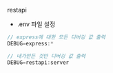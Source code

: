 restapi


- .env 파일 설정 
```javascript
// express에 대한 모든 디버깅 값 출력
DEBUG=express:*

// 내가만든 것만 디버깅 값 출력 
DEBUG=restapi:server
```

